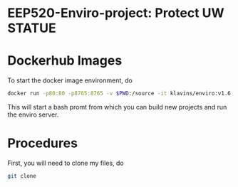 EEP520-Enviro-project: Protect UW STATUE 
===
Dockerhub Images
===
To start the docker image environment, do
```bash
docker run -p80:80 -p8765:8765 -v $PWD:/source -it klavins/enviro:v1.6 bash
```
This will start a bash promt from which you can build new projects and run the enviro server.

Procedures
===

First, you will need to clone my files, do
```bash
git clone 
```
